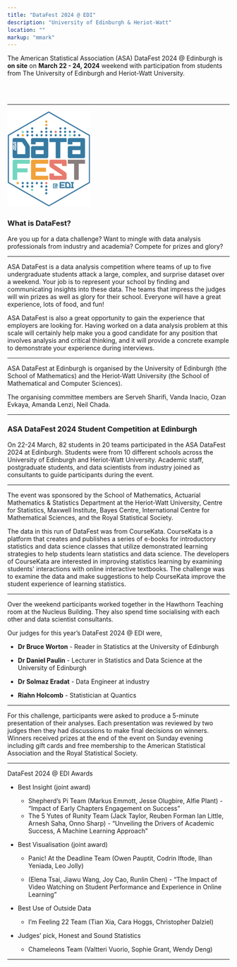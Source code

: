 ```yaml
---
title: "DataFest 2024 @ EDI"
description: "University of Edinburgh & Heriot-Watt"
location: ""
markup: "mmark"
---
```


<!--
<img src="/img/df-edi-logo-light.png" width="200px" alt="DataFest @ EDI logo" align="right">
-->


The American Statistical Association (ASA) DataFest 2024 @ Edinburgh is **on site** on **March 22 - 24, 2024** weekend with participation from students from The University of Edinburgh and Heriot-Watt University. 

<br>

<!--
Click [here](/signup) to sign up, *deadline is March 19, 2021!* 

The competition is open to all **undergraduate** students from The University of Edinburgh and Heriot-Watt University. 

Postgraduate students and staff are welcomed to attend as consultants, and they can also sign up [here](/signup).

Have questions about the event? 

- Read below and head over to the [FAQ](/faq)!
- Attend the **info session**: 3 March 2021, 10:30-11am
</h3>

<details>
<summary>Zoom link for info session</summary>
https://ed-ac-uk.zoom.us/j/89960809945 <br>
Passcode: datafest21
</details>

-->

<br>

<hr>

![DataFest](https://raw.githubusercontent.com/oevkaya/datafest_UoE/master/docs/img/df-edi-logo.png)

### What is DataFest?

Are you up for a data challenge? Want to mingle with data analysis professionals from industry and academia? Compete for prizes and glory? 

---

ASA DataFest is a data analysis competition where teams of up to five undergraduate students attack a large, complex, and surprise dataset over a weekend. Your job is to represent your school by finding and communicating insights into these data. The teams that impress the judges will win prizes as well as glory for their school. Everyone will have a great experience, lots of food, and fun!

ASA DataFest is also a great opportunity to gain the experience that employers are looking for. Having worked on a data analysis problem at this scale will certainly help make you a good candidate for any position that involves analysis and critical thinking, and it will provide a concrete example to demonstrate your experience during interviews.

---

ASA DataFest at Edinburgh is organised by the University of Edinburgh (the School of Mathematics) and the Heriot-Watt University (the School of Mathematical and Computer Sciences). 

The organising committee members are Serveh Sharifi, Vanda Inacio, Ozan Evkaya, Amanda Lenzi, Neil Chada.

---

### ASA DataFest 2024 Student Competition at Edinburgh

On 22-24 March, 82 students in 20 teams participated in the ASA DataFest 2024 at Edinburgh. Students were from 10 different schools across the University of Edinburgh and Heriot-Watt University. Academic staff, postgraduate students, and data scientists from industry joined as consultants to guide participants during the event.

---

The event was sponsored by the School of Mathematics, Actuarial Mathematics & Statistics Department at the Heriot-Watt University, Centre for Statistics, Maxwell Institute, Bayes Centre, International Centre for Mathematical Sciences, and the Royal Statistical Society. 

The data in this run of DataFest was from CourseKata. CourseKata is a platform that creates and publishes a series of e-books for introductory statistics and data science classes that utilize demonstrated learning strategies to help students learn statistics and data science. The developers of CourseKata are interested in improving statistics learning by examining students' interactions with online interactive textbooks. The challenge was to examine the data and make suggestions to help CourseKata improve the student experience of learning statistics.

---

Over the weekend participants worked together in the Hawthorn Teaching room at the Nucleus Building. They also spend time socialising with each other and data scientist consultants.

Our judges for this year’s DataFest 2024 @ EDI were,

  - **Dr Bruce Worton** - Reader in Statistics at the University of Edinburgh

  - **Dr Daniel Paulin** - Lecturer in Statistics and Data Science at the University of Edinburgh

  - **Dr Solmaz Eradat** - Data Engineer at industry

  - **Riahn Holcomb** - Statistician at Quantics
  
---

For this challenge, participants were asked to produce a 5-minute presentation of their analyses. Each presentation was reviewed by two judges then they had discussions to make final decisions on winners. Winners received prizes at the end of the event on Sunday evening including gift cards and free membership to the American Statistical Association and the Royal Statistical Society.

---

DataFest 2024 @ EDI Awards 

- Best Insight (joint award)

  * Shepherd’s Pi Team (Markus Emmott, Jesse Olugbire, Alfie Plant) - 
  “Impact of Early Chapters Engagement on Success”
  * The 5 Yutes of Runity Team (Jack Taylor, Reuben Forman Ian Little, Arnesh Saha, Onno Sharp) -  “Unveiling the Drivers of Academic Success, A Machine Learning Approach”

- Best Visualisation (joint award)
  
  * Panic! At the Deadline Team (Owen Pauptit, Codrin Iftode, Ilhan Yeniada, Leo Jolly)
  
  * (Elena Tsai, Jiawu Wang, Joy Cao, Runlin Chen) - “The Impact of Video Watching on Student Performance and Experience in Online Learning”
  

- Best Use of Outside Data

  * I’m Feeling 22 Team (Tian Xia, Cara Hoggs, Christopher Dalziel)
  
- Judges’ pick, Honest and Sound Statistics

  * Chameleons Team (Valtteri Vuorio, Sophie Grant, Wendy Deng)
  
---

<!--

### Testimonials

While ASA DataFest is a competition, the main goal of the event is to promote collaboration. Here are some testimonials from past participants:

> "I highly encourage all students to take part in this event. Not only is it incredibly fun, but it also gives you an opportunity to showcase/develop your analytical, teamwork, and time management skills, all of which are highly valuable to a potential employer."

<br>

> "I think everyone should sign up for DataFest! No matter what your background is, you will certainly provide valuable insight that other teammates might not have! Beyond that, it is really fun to muck around in realistic data and see what insights you can find."

<br>

> "The event was a great opportunity to challenge my coding skills and work with people I had not met before. At the end of the weekend, I had made new friends and learnt a lot. I strongly recommend it."

<br><br>

---

Find out more about how the event went and the winners from the last one [here](/df2021).

-->
